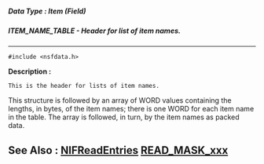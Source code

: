##### Data Type : Item (Field)
##### ITEM_NAME_TABLE - Header for list of item names.
---
```
#include <nsfdata.h>
```
**Description :**

	This is the header for lists of item names.

This structure is followed by an array of WORD values containing the lengths, 
in bytes, of the item names;  there is one WORD for each item name in the 
table.  The array is followed, in turn, by the item names as packed data.

**See Also :**
[NIFReadEntries](/reference/Func/NIFReadEntries)
[READ_MASK_xxx](/reference/Symb/READ_MASK_xxx)
---
